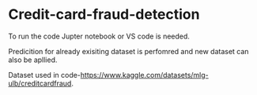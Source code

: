 # Credit-card-fraud-detection
To run the code Jupter notebook or VS code is needed.

Predicition for already exisiting dataset is perfomred and new dataset can also be apllied.

Dataset used in code-https://www.kaggle.com/datasets/mlg-ulb/creditcardfraud.
